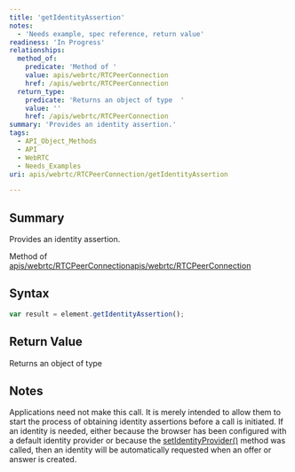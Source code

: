 ```yaml
---
title: 'getIdentityAssertion'
notes:
  - 'Needs example, spec reference, return value'
readiness: 'In Progress'
relationships:
  method_of:
    predicate: 'Method of '
    value: apis/webrtc/RTCPeerConnection
    href: /apis/webrtc/RTCPeerConnection
  return_type:
    predicate: 'Returns an object of type  '
    value: ''
    href: /apis/webrtc/RTCPeerConnection
summary: 'Provides an identity assertion.'
tags:
  - API_Object_Methods
  - API
  - WebRTC
  - Needs_Examples
uri: apis/webrtc/RTCPeerConnection/getIdentityAssertion

---
```

## Summary

Provides an identity assertion.

Method of [apis/webrtc/RTCPeerConnection](/apis/webrtc/RTCPeerConnection)[apis/webrtc/RTCPeerConnection](/apis/webrtc/RTCPeerConnection)

## Syntax

``` js
var result = element.getIdentityAssertion();
```

## Return Value

Returns an object of type

## Notes

Applications need not make this call. It is merely intended to allow them to start the process of obtaining identity assertions before a call is initiated. If an identity is needed, either because the browser has been configured with a default identity provider or because the [setIdentityProvider()](/apis/webrtc/RTCPeerConnection/setIdentityProvider) method was called, then an identity will be automatically requested when an offer or answer is created.
